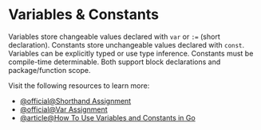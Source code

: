 # Variables & Constants

Variables store changeable values declared with `var` or `:=` (short declaration). Constants store unchangeable values declared with `const`. Variables can be explicitly typed or use type inference. Constants must be compile-time determinable. Both support block declarations and package/function scope.

Visit the following resources to learn more:

- [@official@Shorthand Assignment](https://go.dev/tour/basics/10)
- [@official@Var Assignment](https://go.dev/tour/basics/8)
- [@article@How To Use Variables and Constants in Go](https://www.digitalocean.com/community/tutorials/how-to-use-variables-and-constants-in-go)
